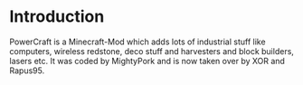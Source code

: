 # Introduction #

PowerCraft is a Minecraft-Mod which adds lots of industrial stuff like computers, wireless redstone, deco stuff and harvesters and block builders, lasers etc.
It was coded by MightyPork and is now taken over by XOR and Rapus95.